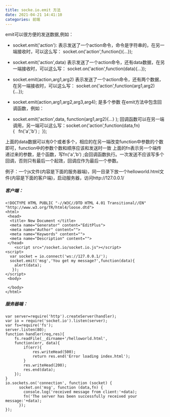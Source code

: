 ```yaml
---
title: socke.io.emit 方法
date: 2021-04-21 14:41:10
categories: 前端
---
```

emit可以很方便的发送数据,例如：

- socket.emit('action'):
表示发送了一个action命令，命令是字符串的，在另一端接收时，可以这么写： socket.on('action',function(){...});

- socket.emit('action',data)
表示发送了一个action命令，还有data数据，在另一端接收时，可以这么写： socket.on('action',function(data){...});

- socket.emit(action,arg1,arg2)
 表示发送了一个action命令，还有两个数据，在另一端接收时，可以这么写： socket.on('action',function(arg1,arg2){...});

- socket.emit(action,arg1,arg2,arg3,arg4); 是多个参数
在emit方法中包含回调函数，例如：

- socket.emit('action',data, function(arg1,arg2){...} );
回调函数可以在另一端调用，另一端可以这么写：socket.on('action',function(data,fn){   fn('a','b') ;  });

上面的data数据可以有0个或者多个，相应的在另一端改变function中参数的个数即可，function中的参数个数和顺序应该和发送时一致
上面的fn表示另一个端传递过来的参数，是个函数，写fn('a','b') ;会回调函数执行。一次发送不应该写多个回调，否则只有最后一个起效，回调应作为最后一个参数。

例子：一个js文件(内容是下面的服务器端)，同一目录下放一个helloworld.html文件(内容是下面的客户端)，启动服务器，访问http://127.0.0.1/

##### 客户端：
```
<!DOCTYPE HTML PUBLIC "-//W3C//DTD HTML 4.01 Transitional//EN" "http://www.w3.org/TR/html4/loose.dtd">
<html>
 <head>
  <title> New Document </title>
  <meta name="Generator" content="EditPlus">
  <meta name="Author" content="">
  <meta name="Keywords" content="">
  <meta name="Description" content="">
 </head>
	<script src="/socket.io/socket.io.js"></script>
<script>
  var socket = io.connect('ws://127.0.0.1/');
  socket.emit('msg','You get my message?',function(data){
    alert(data);
   }); 
</script>
 <body>
 
 </body>
</html>
```

##### 服务器端： 
```
var server=require('http').createServer(handler); 
var io = require('socket.io').listen(server);
var fs=require('fs');
server.listen(80);
function handler(req,res){
	fs.readFile(__dirname+'/helloworld.html',
	function(err, data){
		if(err){
			res.writeHead(500);
			return res.end('Error loading index.html');
		}
		res.writeHead(200);
		res.end(data);
	});
}
io.sockets.on('connection', function (socket) {
	  socket.on('msg', function (data,fn) {
		console.log('received message from client:'+data);
		fn('The server has been successfully received your message:'+data);
	  }); 
});
```